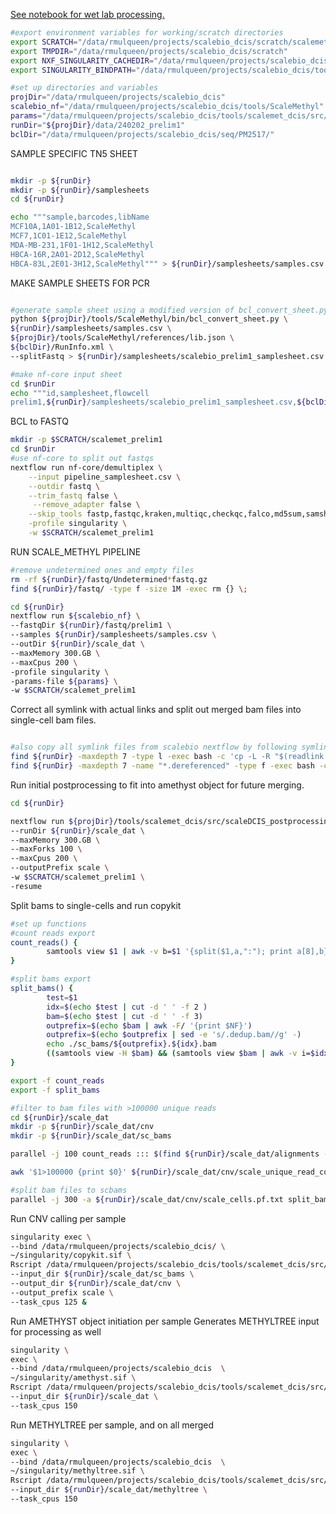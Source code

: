 [See notebook for wet lab processing.](https://mdandersonorg-my.sharepoint.com/personal/rmulqueen_mdanderson_org/_layouts/OneNote.aspx?id=%2Fpersonal%2Frmulqueen_mdanderson_org%2FDocuments%2FmetACT&wd=target%28scalebio%20sciMETv2.one%7CD3F046A2-B151-0443-938E-82A415D420EB%2F240109%20Scale%20Met%20Alpha%20Test%20Kit%7C2C45CEED-7824-7C4B-8CFC-697EE8D6A947%2F%29)


```bash
#export environment variables for working/scratch directories
export SCRATCH="/data/rmulqueen/projects/scalebio_dcis/scratch/scalemet_work"
export TMPDIR="/data/rmulqueen/projects/scalebio_dcis/scratch"
export NXF_SINGULARITY_CACHEDIR="/data/rmulqueen/projects/scalebio_dcis/singularity"
export SINGULARITY_BINDPATH="/data/rmulqueen/projects/scalebio_dcis/tools/ScaleMethyl/bin" 

#set up directories and variables
projDir="/data/rmulqueen/projects/scalebio_dcis"
scalebio_nf="/data/rmulqueen/projects/scalebio_dcis/tools/ScaleMethyl" 
params="/data/rmulqueen/projects/scalebio_dcis/tools/scalemet_dcis/src/dcis_runParams.yml"
runDir="${projDir}/data/240202_prelim1"
bclDir="/data/rmulqueen/projects/scalebio_dcis/seq/PM2517/"

```

SAMPLE SPECIFIC TN5 SHEET

```bash

mkdir -p ${runDir}
mkdir -p ${runDir}/samplesheets
cd ${runDir}

echo """sample,barcodes,libName
MCF10A,1A01-1B12,ScaleMethyl
MCF7,1C01-1E12,ScaleMethyl
MDA-MB-231,1F01-1H12,ScaleMethyl
HBCA-16R,2A01-2D12,ScaleMethyl
HBCA-83L,2E01-3H12,ScaleMethyl""" > ${runDir}/samplesheets/samples.csv

```

MAKE SAMPLE SHEETS FOR PCR

```bash

#generate sample sheet using a modified version of bcl_convert_sheet.py to allow for pcr plate specifications.
python ${projDir}/tools/ScaleMethyl/bin/bcl_convert_sheet.py \
${runDir}/samplesheets/samples.csv \
${projDir}/tools/ScaleMethyl/references/lib.json \
${bclDir}/RunInfo.xml \
--splitFastq > ${runDir}/samplesheets/scalebio_prelim1_samplesheet.csv

#make nf-core input sheet
cd $runDir
echo """id,samplesheet,flowcell
prelim1,${runDir}/samplesheets/scalebio_prelim1_samplesheet.csv,${bclDir}""" > pipeline_samplesheet.csv

```

BCL to FASTQ

```bash
mkdir -p $SCRATCH/scalemet_prelim1
cd $runDir
#use nf-core to split out fastqs
nextflow run nf-core/demultiplex \
    --input pipeline_samplesheet.csv \
    --outdir fastq \
    --trim_fastq false \
     --remove_adapter false \
    --skip_tools fastp,fastqc,kraken,multiqc,checkqc,falco,md5sum,samshee \
    -profile singularity \
    -w $SCRATCH/scalemet_prelim1

```

RUN SCALE_METHYL PIPELINE

```bash
#remove undetermined ones and empty files
rm -rf ${runDir}/fastq/Undetermined*fastq.gz
find ${runDir}/fastq/ -type f -size 1M -exec rm {} \;

cd ${runDir}
nextflow run ${scalebio_nf} \
--fastqDir ${runDir}/fastq/prelim1 \
--samples ${runDir}/samplesheets/samples.csv \
--outDir ${runDir}/scale_dat \
--maxMemory 300.GB \
--maxCpus 200 \
-profile singularity \
-params-file ${params} \
-w $SCRATCH/scalemet_prelim1


```

Correct all symlink with actual links and split out merged bam files into single-cell bam files.

```bash

#also copy all symlink files from scalebio nextflow by following symlinks (so we don't need work dir maintained)
find ${runDir} -maxdepth 7 -type l -exec bash -c 'cp -L -R "$(readlink -m "$0")" "$0".dereferenced' {} \; #copy files
find ${runDir} -maxdepth 7 -name "*.dereferenced" -type f -exec bash -c 'mv $0 $(echo $0 | sed -e 's/".dereferenced"//g' -)' {} \; #move to old file names
```

Run initial postprocessing to fit into amethyst object for future merging.

```bash
cd ${runDir}

nextflow run ${projDir}/tools/scalemet_dcis/src/scaleDCIS_postprocessing.nf.groovy \
--runDir ${runDir}/scale_dat \
--maxMemory 300.GB \
--maxForks 100 \
--maxCpus 200 \
--outputPrefix scale \
-w $SCRATCH/scalemet_prelim1 \
-resume
```







Split bams to single-cells and run copykit

```bash
#set up functions
#count reads export
count_reads() { 
        samtools view $1 | awk -v b=$1 '{split($1,a,":"); print a[8],b}' | sort | uniq -c | sort -k1,1n
}

#split bams export
split_bams() { 
        test=$1
        idx=$(echo $test | cut -d ' ' -f 2 )
        bam=$(echo $test | cut -d ' ' -f 3)
        outprefix=$(echo $bam | awk -F/ '{print $NF}')
        outprefix=$(echo $outprefix | sed -e 's/.dedup.bam//g' -)
        echo ./sc_bams/${outprefix}.${idx}.bam
        ((samtools view -H $bam) && (samtools view $bam | awk -v i=$idx '{split($1,a,":"); if(a[8]==i); print $0}')) | samtools view -bS > ./sc_bams/${outprefix}.${idx}.bam
}

export -f count_reads
export -f split_bams

#filter to bam files with >100000 unique reads
cd ${runDir}/scale_dat
mkdir -p ${runDir}/scale_dat/cnv
mkdir -p ${runDir}/scale_dat/sc_bams

parallel -j 100 count_reads ::: $(find ${runDir}/scale_dat/alignments -maxdepth 5 -name '*bam') | sort -k1,1n > ${runDir}/scale_dat/cnv/scale_unique_read_counts.tsv

awk '$1>100000 {print $0}' ${runDir}/scale_dat/cnv/scale_unique_read_counts.tsv > ${runDir}/scale_dat/cnv/scale_cells.pf.txt

#split bam files to scbams
parallel -j 300 -a ${runDir}/scale_dat/cnv/scale_cells.pf.txt split_bams
```


Run CNV calling per sample

```bash
singularity exec \
--bind /data/rmulqueen/projects/scalebio_dcis/ \
~/singularity/copykit.sif \
Rscript /data/rmulqueen/projects/scalebio_dcis/tools/scalemet_dcis/src/copykit_cnvcalling.R \
--input_dir ${runDir}/scale_dat/sc_bams \
--output_dir ${runDir}/scale_dat/cnv \
--output_prefix scale \
--task_cpus 125 &

```

Run AMETHYST object initiation per sample
Generates METHYLTREE input for processing as well

```bash
singularity \
exec \
--bind /data/rmulqueen/projects/scalebio_dcis  \
~/singularity/amethyst.sif \
Rscript /data/rmulqueen/projects/scalebio_dcis/tools/scalemet_dcis/src/amethyst_initial_processing.R \
--input_dir ${runDir}/scale_dat \
--task_cpus 150

```

Run METHYLTREE per sample, and on all merged

```bash
singularity \
exec \
--bind /data/rmulqueen/projects/scalebio_dcis  \
~/singularity/methyltree.sif \
Rscript /data/rmulqueen/projects/scalebio_dcis/tools/scalemet_dcis/src/amethyst_initial_processing.R \
--input_dir ${runDir}/scale_dat/methyltree \
--task_cpus 150
```